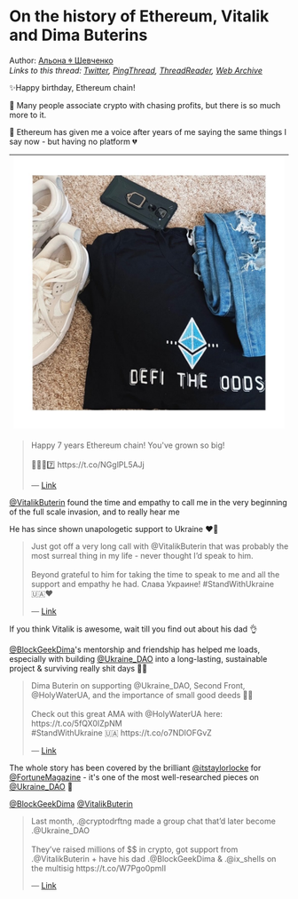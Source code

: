 # On the history of Ethereum, Vitalik and Dima Buterins 

Author: [Альона ꑭ Шевченко](https://twitter.com/cryptodrftng)  
*Links to this thread: [Twitter](https://twitter.com/cryptodrftng/status/1553340356040839168), [PingThread](https://pingthread.com/thread/1553340356040839168), [ThreadReader](https://threadreaderapp.com/thread/1553340356040839168.html), [Web Archive](https://web.archive.org/web/*/https://twitter.com/cryptodrftng/status/1553340356040839168)*

✨Happy birthday, Ethereum chain!

🌱 Many people associate crypto with chasing profits, but there is so much more to it. 

📣 Ethereum has given me a voice after years of me saying the same things I say now - but having no platform 💔

| [![](/media/1553344609841025024/3_1553340333920075783.jpg)](/media/1553344609841025024/3_1553340333920075783.jpg) |
| :-: |

<blockquote class="twitter-tweet">
    <p lang="en" dir="ltr">
    Happy 7 years Ethereum chain! You&#39;ve grown so big!<br />
    <br />
    🎂🥂🥳7️⃣ https://t.co/NGglPL5AJj<br />
    </p>
    &mdash; <a href="https://twitter.com/BlockGeekDima/status/1553331229285548044">Link</a>
</blockquote>

[@VitalikButerin](https://twitter.com/VitalikButerin) found the time and empathy to call me in the very beginning of the full scale invasion, and to really hear me 

He has since shown unapologetic support to Ukraine ❤️🖤

<blockquote class="twitter-tweet">
    <p lang="en" dir="ltr">
    Just got off a very long call with @VitalikButerin that was probably the most surreal thing in my life - never thought I’d speak to him.<br />
    <br />
    Beyond grateful to him for taking the time to speak to me and all the support and empathy he had. Слава Украине! #StandWithUkraine 🇺🇦❤️<br />
    </p>
    &mdash; <a href="https://twitter.com/cryptodrftng/status/1497413349839093763">Link</a>
</blockquote>

If you think Vitalik is awesome, wait till you find out about his dad 👌

[@BlockGeekDima](https://twitter.com/BlockGeekDima)'s mentorship and friendship has helped me loads, especially with building [@Ukraine_DAO](https://twitter.com/Ukraine_DAO) into a long-lasting, sustainable project & surviving really shit days 💙💛

<blockquote class="twitter-tweet">
    <p lang="en" dir="ltr">
    Dima Buterin on supporting @Ukraine_DAO, Second Front, @HolyWaterUA, and the importance of small good deeds 💙💛<br />
    <br />
    Check out this great AMA with @HolyWaterUA here: https://t.co/5fQX0IZpNM<br />
    #StandWithUkraine 🇺🇦 https://t.co/o7NDIOFGvZ<br />
    </p>
    &mdash; <a href="https://twitter.com/Ukraine_DAO/status/1513969268668485638">Link</a>
</blockquote>

The whole story has been covered by the brilliant [@itstaylorlocke](https://twitter.com/itstaylorlocke) for [@FortuneMagazine](https://twitter.com/FortuneMagazine) - it's one of the most well-researched pieces on [@Ukraine_DAO](https://twitter.com/Ukraine_DAO) 👀 

[@BlockGeekDima](https://twitter.com/BlockGeekDima) [@VitalikButerin](https://twitter.com/VitalikButerin)

<blockquote class="twitter-tweet">
    <p lang="en" dir="ltr">
    Last month, .⁦@cryptodrftng⁩ made a group chat that’d later become .⁦@Ukraine_DAO⁩ <br />
    <br />
    They’ve raised millions of $$ in crypto, got support from .⁦@VitalikButerin⁩ &#43; have his dad .⁦@BlockGeekDima⁩ &amp; .⁦@ix_shells⁩ on the multisig https://t.co/W7Pgo0pmII<br />
    </p>
    &mdash; <a href="https://twitter.com/itstaylorlocke/status/1509612797520642051">Link</a>
</blockquote>
